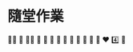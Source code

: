 # 隨堂作業
:man_in_tuxedo: :mount_fuji: :man_in_tuxedo: :ocean:
:horse: :horse: :tiger: :tiger: 
:womans_clothes: :rice: :older_man: :older_woman: 
:turtle: :hearts: :four: :rocket: 